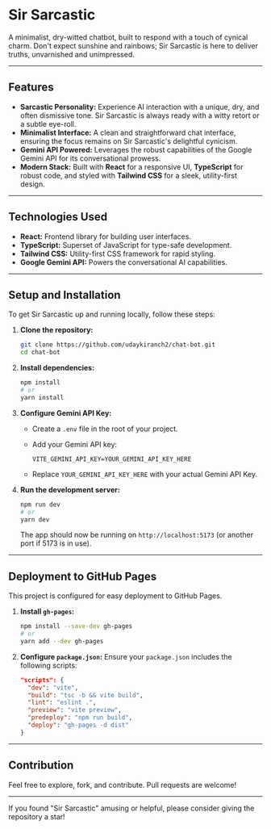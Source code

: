 # Sir Sarcastic

A minimalist, dry-witted chatbot, built to respond with a touch of cynical charm. Don't expect sunshine and rainbows; Sir Sarcastic is here to deliver truths, unvarnished and unimpressed.

---

## Features

* **Sarcastic Personality:** Experience AI interaction with a unique, dry, and often dismissive tone. Sir Sarcastic is always ready with a witty retort or a subtle eye-roll.
* **Minimalist Interface:** A clean and straightforward chat interface, ensuring the focus remains on Sir Sarcastic's delightful cynicism.
* **Gemini API Powered:** Leverages the robust capabilities of the Google Gemini API for its conversational prowess.
* **Modern Stack:** Built with **React** for a responsive UI, **TypeScript** for robust code, and styled with **Tailwind CSS** for a sleek, utility-first design.

---

## Technologies Used

* **React:** Frontend library for building user interfaces.
* **TypeScript:** Superset of JavaScript for type-safe development.
* **Tailwind CSS:** Utility-first CSS framework for rapid styling.
* **Google Gemini API:** Powers the conversational AI capabilities.

---

## Setup and Installation

To get Sir Sarcastic up and running locally, follow these steps:

1.  **Clone the repository:**

    ```bash
    git clone https://github.com/udaykiranch2/chat-bot.git
    cd chat-bot
    ```

2.  **Install dependencies:**

    ```bash
    npm install
    # or
    yarn install
    ```

3.  **Configure Gemini API Key:**
    * Create a `.env` file in the root of your project.
    * Add your Gemini API key:

        ```
        VITE_GEMINI_API_KEY=YOUR_GEMINI_API_KEY_HERE
        ```
    * Replace `YOUR_GEMINI_API_KEY_HERE` with your actual Gemini API Key.

4.  **Run the development server:**

    ```bash
    npm run dev
    # or
    yarn dev
    ```

    The app should now be running on `http://localhost:5173` (or another port if 5173 is in use).

---

## Deployment to GitHub Pages

This project is configured for easy deployment to GitHub Pages.

1.  **Install `gh-pages`:**

    ```bash
    npm install --save-dev gh-pages
    # or
    yarn add --dev gh-pages
    ```

2.  **Configure `package.json`:**
    Ensure your `package.json` includes the following scripts:

    ```json
    "scripts": {
      "dev": "vite",
      "build": "tsc -b && vite build",
      "lint": "eslint .",
      "preview": "vite preview",
      "predeploy": "npm run build",
      "deploy": "gh-pages -d dist"
    }

---

## Contribution

Feel free to explore, fork, and contribute. Pull requests are welcome!

---

If you found "Sir Sarcastic" amusing or helpful, please consider giving the repository a star!
